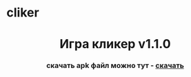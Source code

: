 # cliker
<h1 align="center">Игра кликер v1.1.0</h1>
<h3 align="center">скачать apk файл можно тут - <a href="[https://](https://downgit.github.io/#/home?url=https://github.com/kroshhaker/cliker/blob/master/app-debug.apk)">скачать</a></h3>
